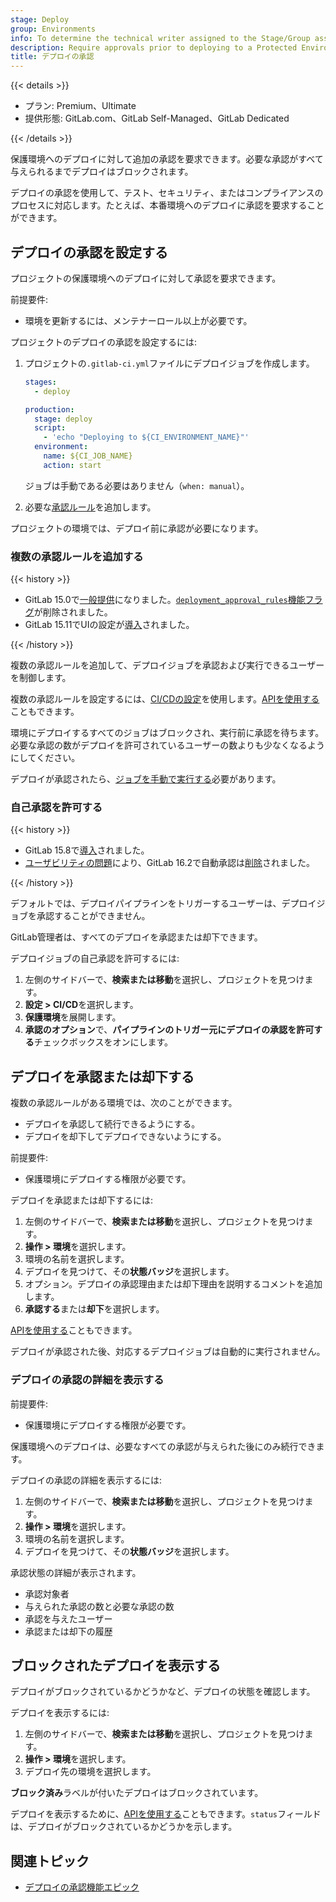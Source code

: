 ```yaml
---
stage: Deploy
group: Environments
info: To determine the technical writer assigned to the Stage/Group associated with this page, see https://handbook.gitlab.com/handbook/product/ux/technical-writing/#assignments
description: Require approvals prior to deploying to a Protected Environment
title: デプロイの承認
---
```


{{< details >}}

- プラン: Premium、Ultimate
- 提供形態: GitLab.com、GitLab Self-Managed、GitLab Dedicated

{{< /details >}}

保護環境へのデプロイに対して追加の承認を要求できます。必要な承認がすべて与えられるまでデプロイはブロックされます。

デプロイの承認を使用して、テスト、セキュリティ、またはコンプライアンスのプロセスに対応します。たとえば、本番環境へのデプロイに承認を要求することができます。

## デプロイの承認を設定する

プロジェクトの保護環境へのデプロイに対して承認を要求できます。

前提要件:

- 環境を更新するには、メンテナーロール以上が必要です。

プロジェクトのデプロイの承認を設定するには:

1. プロジェクトの`.gitlab-ci.yml`ファイルにデプロイジョブを作成します。

   ```yaml
   stages:
     - deploy

   production:
     stage: deploy
     script:
       - 'echo "Deploying to ${CI_ENVIRONMENT_NAME}"'
     environment:
       name: ${CI_JOB_NAME}
       action: start
   ```

   ジョブは手動である必要はありません（`when: manual`）。

1. 必要な[承認ルール](#add-multiple-approval-rules)を追加します。

プロジェクトの環境では、デプロイ前に承認が必要になります。

### 複数の承認ルールを追加する

{{< history >}}

- GitLab 15.0で[一般提供](https://gitlab.com/gitlab-org/gitlab/-/issues/345678)になりました。[`deployment_approval_rules`機能フラグ](https://gitlab.com/gitlab-org/gitlab/-/issues/345678)が削除されました。
- GitLab 15.11でUIの設定が[導入](https://gitlab.com/gitlab-org/gitlab/-/issues/378445)されました。

{{< /history >}}

複数の承認ルールを追加して、デプロイジョブを承認および実行できるユーザーを制御します。

複数の承認ルールを設定するには、[CI/CDの設定](protected_environments.md#protecting-environments)を使用します。[APIを使用する](../../api/group_protected_environments.md#protect-a-single-environment)こともできます。

環境にデプロイするすべてのジョブはブロックされ、実行前に承認を待ちます。必要な承認の数がデプロイを許可されているユーザーの数よりも少なくなるようにしてください。

デプロイが承認されたら、[ジョブを手動で実行する](../jobs/job_control.md#run-a-manual-job)必要があります。

### 自己承認を許可する

{{< history >}}

- GitLab 15.8で[導入](https://gitlab.com/gitlab-org/gitlab/-/issues/381418)されました。
- [ユーザビリティの問題](https://gitlab.com/gitlab-org/gitlab/-/issues/391258)により、GitLab 16.2で自動承認は[削除](https://gitlab.com/gitlab-org/gitlab/-/merge_requests/124638)されました。

{{< /history >}}

デフォルトでは、デプロイパイプラインをトリガーするユーザーは、デプロイジョブを承認することができません。

GitLab管理者は、すべてのデプロイを承認または却下できます。

デプロイジョブの自己承認を許可するには:

1. 左側のサイドバーで、**検索または移動**を選択し、プロジェクトを見つけます。
1. **設定 > CI/CD**を選択します。
1. **保護環境**を展開します。
1. **承認のオプション**で、**パイプラインのトリガー元にデプロイの承認を許可する**チェックボックスをオンにします。

## デプロイを承認または却下する

複数の承認ルールがある環境では、次のことができます。

- デプロイを承認して続行できるようにする。
- デプロイを却下してデプロイできないようにする。

前提要件:

- 保護環境にデプロイする権限が必要です。

デプロイを承認または却下するには:

1. 左側のサイドバーで、**検索または移動**を選択し、プロジェクトを見つけます。
1. **操作 > 環境**を選択します。
1. 環境の名前を選択します。
1. デプロイを見つけて、その**状態バッジ**を選択します。
1. オプション。デプロイの承認理由または却下理由を説明するコメントを追加します。
1. **承認する**または**却下**を選択します。

[APIを使用する](../../api/deployments.md#approve-or-reject-a-blocked-deployment)こともできます。

デプロイが承認された後、対応するデプロイジョブは自動的に実行されません。

### デプロイの承認の詳細を表示する

前提要件:

- 保護環境にデプロイする権限が必要です。

保護環境へのデプロイは、必要なすべての承認が与えられた後にのみ続行できます。

デプロイの承認の詳細を表示するには:

1. 左側のサイドバーで、**検索または移動**を選択し、プロジェクトを見つけます。
1. **操作 > 環境**を選択します。
1. 環境の名前を選択します。
1. デプロイを見つけて、その**状態バッジ**を選択します。

承認状態の詳細が表示されます。

- 承認対象者
- 与えられた承認の数と必要な承認の数
- 承認を与えたユーザー
- 承認または却下の履歴

## ブロックされたデプロイを表示する

デプロイがブロックされているかどうかなど、デプロイの状態を確認します。

デプロイを表示するには:

1. 左側のサイドバーで、**検索または移動**を選択し、プロジェクトを見つけます。
1. **操作 > 環境**を選択します。
1. デプロイ先の環境を選択します。

**ブロック済み**ラベルが付いたデプロイはブロックされています。

デプロイを表示するために、[APIを使用する](../../api/deployments.md#get-a-specific-deployment)こともできます。`status`フィールドは、デプロイがブロックされているかどうかを示します。

## 関連トピック

- [デプロイの承認機能エピック](https://gitlab.com/groups/gitlab-org/-/epics/6832)

<!-- ## Troubleshooting

Include any troubleshooting steps that you can foresee. If you know beforehand what issues
one might have when setting this up, or when something is changed, or on upgrading, it's
important to describe those, too. Think of things that may go wrong and include them here.
This is important to minimize requests for support, and to avoid doc comments with
questions that you know someone might ask.

Each scenario can be a third-level heading, for example `### Getting error message X`.
If you have none to add when creating a doc, leave this section in place
but commented out to help encourage others to add to it in the future. -->
